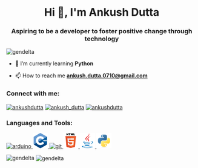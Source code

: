 <h1 align="center">Hi 👋, I'm Ankush Dutta</h1>
<h3 align="center">Aspiring to be a developer to foster positive change through technology</h3>

<p align="left"> <img src="https://komarev.com/ghpvc/?username=gendelta&label=Profile%20views&color=0e75b6&style=flat" alt="gendelta" /> </p>

- 🌱 I’m currently learning **Python**

- 📫 How to reach me **ankush.dutta.0710@gmail.com**

<h3 align="left">Connect with me:</h3>
<p align="left">
<a href="https://linkedin.com/in/ankushdutta" target="blank"><img align="center" src="https://raw.githubusercontent.com/rahuldkjain/github-profile-readme-generator/master/src/images/icons/Social/linked-in-alt.svg" alt="ankushdutta" height="30" width="40" /></a>
<a href="https://www.hackerrank.com/ankush_dutta" target="blank"><img align="center" src="https://raw.githubusercontent.com/rahuldkjain/github-profile-readme-generator/master/src/images/icons/Social/hackerrank.svg" alt="ankush_dutta" height="30" width="40" /></a>
<a href="https://www.leetcode.com/ankushdutta" target="blank"><img align="center" src="https://raw.githubusercontent.com/rahuldkjain/github-profile-readme-generator/master/src/images/icons/Social/leet-code.svg" alt="ankushdutta" height="30" width="40" /></a>
</p>

<h3 align="left">Languages and Tools:</h3>
<p align="left"> <a href="https://www.arduino.cc/" target="_blank" rel="noreferrer"> <img src="https://cdn.worldvectorlogo.com/logos/arduino-1.svg" alt="arduino" width="40" height="40"/> </a> <a href="https://www.w3schools.com/cpp/" target="_blank" rel="noreferrer"> <img src="https://raw.githubusercontent.com/devicons/devicon/master/icons/cplusplus/cplusplus-original.svg" alt="cplusplus" width="40" height="40"/> </a> <a href="https://git-scm.com/" target="_blank" rel="noreferrer"> <img src="https://www.vectorlogo.zone/logos/git-scm/git-scm-icon.svg" alt="git" width="40" height="40"/> </a> <a href="https://www.w3.org/html/" target="_blank" rel="noreferrer"> <img src="https://raw.githubusercontent.com/devicons/devicon/master/icons/html5/html5-original-wordmark.svg" alt="html5" width="40" height="40"/> </a> <a href="https://www.java.com" target="_blank" rel="noreferrer"> <img src="https://raw.githubusercontent.com/devicons/devicon/master/icons/java/java-original.svg" alt="java" width="40" height="40"/> </a> <a href="https://www.python.org" target="_blank" rel="noreferrer"> <img src="https://raw.githubusercontent.com/devicons/devicon/master/icons/python/python-original.svg" alt="python" width="40" height="40"/> </a> </p>

<p><img align="left" src="https://github-readme-stats.vercel.app/api/top-langs?username=gendelta&show_icons=true&locale=en&layout=compact" alt="gendelta" /></p>

<p>&nbsp;<img align="center" src="https://github-readme-stats.vercel.app/api?username=gendelta&show_icons=true&locale=en" alt="gendelta" /></p>
